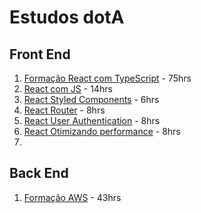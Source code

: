 # Estudos dotA

## Front End

1. [Formação React com TypeScript](https://cursos.alura.com.br/formacao-react-ts) - 75hrs
2. [React com JS](https://cursos.alura.com.br/course/react-desenvolvendo-javascript) - 14hrs
3. [React Styled Components](https://cursos.alura.com.br/course/react-styled-components) - 6hrs
4. [React Router](https://cursos.alura.com.br/course/react-router-navegacao-spa) - 8hrs
5. [React User Authentication](https://cursos.alura.com.br/course/react-autenticando-usuarios) - 8hrs
6. [React Otimizando performance](https://cursos.alura.com.br/course/react-otimizando-performance) - 8hrs
7. [](https://cursos.alura.com.br/course/react-automatizando-testes)

## Back End

1. [Formação AWS](https://cursos.alura.com.br/formacao-amazon-web-services) - 43hrs
<!--stackedit_data:
eyJoaXN0b3J5IjpbNzkwNzg2NTc3LDE3MDYwNzEzODQsLTIyNj
cxOTU1MSwtMTkxNjYzMDIyOF19
-->